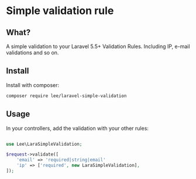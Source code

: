 # Simple validation rule

## What?
A simple validation to your Laravel 5.5+ Validation Rules. Including IP, e-mail validations and so on.
## Install
Install with composer:

```bash
composer require lee/laravel-simple-validation
```
## Usage
In your controllers, add the validation with your other rules:

```php

use Lee\LaraSimpleValidation;

$request->validate([
    'email' => 'required|string|email'
    'ip' => ['required', new LaraSimpleValidation],
]);
```

